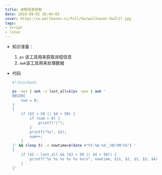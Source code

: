 ```yaml
---
title: 进程信息获取
date: 2019-09-02 16:44:03
cover: https://w.wallhaven.cc/full/5w/wallhaven-5w3l27.jpg
tags:
- script
- linux
---
```




* 知识准备：

  1. `ps` 该工具用来获取进程信息
  2. `awk`该工具用来处理数据

* 代码

  ```bash
  #!/bin/bash
  
  ps -aux | awk -v last_all=$(ps -aux | awk '
  BEGIN{
      num = 0;
  } 
  { 
      if ($3 > 50 || $4 > 50) { 
          if (num > 0) {
              printf("|");
          } 
          printf("%s", $2); 
          num++;
      } 
  }' && sleep 5) -v nowtime=$(date +"%Y-%m-%d__%H:%M:%S") '
  { 
      if ($2 ~ last_all && ($3 > 50 || $4 > 50)) {
          printf("%s %s %s %s %s %s\n", nowtime, $11, $2, $1, $3, $4);
      } 
  }'
  
  ```

  
